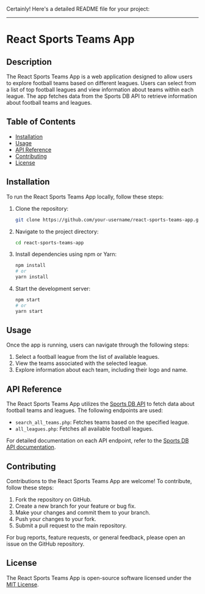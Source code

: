 Certainly! Here's a detailed README file for your project:

---

# React Sports Teams App

## Description

The React Sports Teams App is a web application designed to allow users to explore football teams based on different leagues. Users can select from a list of top football leagues and view information about teams within each league. The app fetches data from the Sports DB API to retrieve information about football teams and leagues.

## Table of Contents

- [Installation](#installation)
- [Usage](#usage)
- [API Reference](#api-reference)
- [Contributing](#contributing)
- [License](#license)

## Installation

To run the React Sports Teams App locally, follow these steps:

1. Clone the repository:

   ```bash
   git clone https://github.com/your-username/react-sports-teams-app.git
   ```

2. Navigate to the project directory:

   ```bash
   cd react-sports-teams-app
   ```

3. Install dependencies using npm or Yarn:

   ```bash
   npm install
   # or
   yarn install
   ```

4. Start the development server:

   ```bash
   npm start
   # or
   yarn start
   ```

## Usage

Once the app is running, users can navigate through the following steps:

1. Select a football league from the list of available leagues.
2. View the teams associated with the selected league.
3. Explore information about each team, including their logo and name.

## API Reference

The React Sports Teams App utilizes the [Sports DB API](https://www.thesportsdb.com/) to fetch data about football teams and leagues. The following endpoints are used:

- `search_all_teams.php`: Fetches teams based on the specified league.
- `all_leagues.php`: Fetches all available football leagues.

For detailed documentation on each API endpoint, refer to the [Sports DB API documentation](https://www.thesportsdb.com/api.php).

## Contributing

Contributions to the React Sports Teams App are welcome! To contribute, follow these steps:

1. Fork the repository on GitHub.
2. Create a new branch for your feature or bug fix.
3. Make your changes and commit them to your branch.
4. Push your changes to your fork.
5. Submit a pull request to the main repository.

For bug reports, feature requests, or general feedback, please open an issue on the GitHub repository.

## License

The React Sports Teams App is open-source software licensed under the [MIT License](LICENSE).

